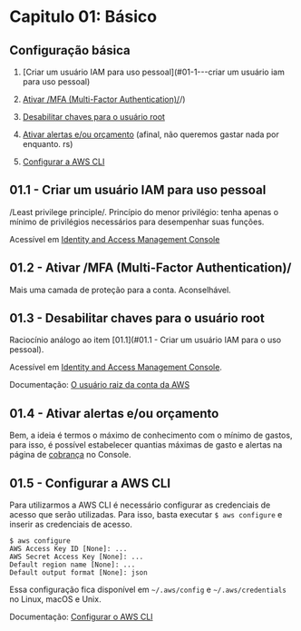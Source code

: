 # Capitulo 01: Básico


## Configuração básica

1. [Criar um usuário IAM para uso pessoal](#01-1---criar um usuário iam para uso pessoal)
2. [Ativar /MFA (Multi-Factor Authentication)/](#01-2---ativar-mfa-multi-factor-authentication)/)
3. [Desabilitar chaves para o usuário root](#01-3---desabilitar-chaves-para-usuário-root)

4. [Ativar alertas e/ou orçamento](#01-4---ativar-alertas-eou-orçamento) (afinal, não queremos gastar nada por enquanto. rs)
5. [Configurar a AWS CLI](#01-5---configurar-a-aws-cli)

## 01.1 - Criar um usuário IAM para uso pessoal

/Least privilege principle/. Princípio do menor privilégio: tenha apenas o mínimo de privilégios necessários para desempenhar suas funções.

Acessível em [Identity and Access Management Console](https://console.aws.amazon.com/iam/)


## 01.2 - Ativar /MFA (Multi-Factor Authentication)/

Mais uma camada de proteção para a conta. Aconselhável.

## 01.3 - Desabilitar chaves para o usuário root

Raciocínio análogo ao item [01.1](#01.1 - Criar um usuário IAM para o uso pessoal).

Acessível em [Identity and Access Management Console](https://console.aws.amazon.com/iam/).

Documentação: [O usuário raiz da conta da AWS](https://docs.aws.amazon.com/pt_br/IAM/latest/UserGuide/id_root-user.html)

## 01.4 - Ativar alertas e/ou orçamento

Bem, a ideia é termos o máximo de conhecimento com o mínimo de gastos, para isso, é possível estabelecer quantias máximas de gasto e alertas na página de [cobrança](https://console.aws.amazon.com/billing) no Console.

## 01.5 - Configurar a AWS CLI

Para utilizarmos a AWS CLI é necessário configurar as credenciais de acesso que serão utilizadas. Para isso, basta executar `$ aws configure` e inserir as credenciais de acesso.

```
$ aws configure
AWS Access Key ID [None]: ...
AWS Secret Access Key [None]: ...
Default region name [None]: ...
Default output format [None]: json
```

Essa configuração fica disponível em `~/.aws/config` e `~/.aws/credentials` no Linux, macOS e Unix.

Documentação: [Configurar o AWS CLI](https://docs.aws.amazon.com/pt_br/cli/latest/userguide/cli-chap-configure.html)
